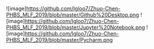 ![image]https://github.com/Igloo7/Zhuo-Chen-PHBS_MLF_2019/blob/master/Github%20Desktop.png
![image]https://github.com/Igloo7/Zhuo-Chen-PHBS_MLF_2019/blob/master/Jupyter%20Notebook.png
![image]https://github.com/Igloo7/Zhuo-Chen-PHBS_MLF_2019/blob/master/Pycharm.png
